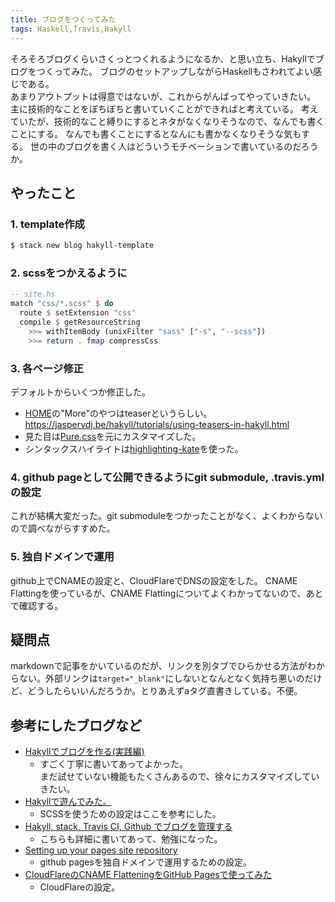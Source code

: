 ```yaml
---
title: ブログをつくってみた
tags: Haskell,Travis,Hakyll
---
```

そろそろブログくらいさくっとつくれるようになるか、と思い立ち、Hakyllでブログをつくってみた。
ブログのセットアップしながらHaskellもさわれてよい感じである。<!--more-->  
あまりアウトプットは得意ではないが、これからがんばってやっていきたい。
主に技術的なことをぼちぼちと書いていくことができればと考えている。
考えていたが、技術的なこと縛りにするとネタがなくなりそうなので、なんでも書くことにする。
なんでも書くことにするとなんにも書かなくなりそうな気もする。
世の中のブログを書く人はどういうモチベーションで書いているのだろうか。
  
## やったこと
### 1. template作成

```bash
$ stack new blog hakyll-template
```

### 2. scssをつかえるように

```haskell
-- site.hs
match "css/*.scss" $ do
  route $ setExtension "css"
  compile $ getResourceString
    >>= withItemBody (unixFilter "sass" ["-s", "--scss"])
    >>= return . fmap compressCss
```

### 3. 各ページ修正
デフォルトからいくつか修正した。

* [HOME](/)の"More"のやつはteaserというらしい。  
  <a href="https://jaspervdj.be/hakyll/tutorials/using-teasers-in-hakyll.html" target="_blank">https://jaspervdj.be/hakyll/tutorials/using-teasers-in-hakyll.html</a>
* 見た目は<a href="http://purecss.io" target="_blank">Pure.css</a>を元にカスタマイズした。
* シンタックスハイライトは<a href="https://hackage.haskell.org/package/highlighting-kate" target="_blank">highlighting-kate</a>を使った。

### 4. github pageとして公開できるようにgit submodule, .travis.ymlの設定
これが結構大変だった。git submoduleをつかったことがなく、よくわからないので調べながらすすめた。

### 5. 独自ドメインで運用
github上でCNAMEの設定と、CloudFlareでDNSの設定をした。
CNAME Flattingを使っているが、CNAME Flattingについてよくわかってないので、あとで確認する。


## 疑問点
markdownで記事をかいているのだが、リンクを別タブでひらかせる方法がわからない。外部リンクは``target="_blank"``にしないとなんとなく気持ち悪いのだけど、どうしたらいいんだろうか。とりあえずaタグ直書きしている。不便。

## 参考にしたブログなど

* <a href="https://imokuri123.com/blog/2015/12/how-to-create-blog-with-hakyll-part1.html" target="_blank">Hakyllでブログを作る(実践編)</a>
    - すごく丁寧に書いてあってよかった。  
      まだ試せていない機能もたくさんあるので、徐々にカスタマイズしていきたい。
* <a href="http://www.slideshare.net/TomohikoHimura/hakyll-18303056" target="_blank">Hakyllで遊んでみた。</a>
    - SCSSを使うための設定はここを参考にした。
* <a href="http://335g.github.io/posts/2015-08-09-hakyll_travis.html" target="_blank">Hakyll, stack, Travis CI, Github でブログを管理する</a>
    - こちらも詳細に書いてあって、勉強になった。
* <a href="https://help.github.com/articles/setting-up-your-pages-site-repository/" target="_blank">Setting up your pages site repository</a>
    - github pagesを独自ドメインで運用するための設定。
* <a href="http://d.hatena.ne.jp/hnw/20150301" target="_blank">CloudFlareのCNAME FlatteningをGitHub Pagesで使ってみた</a>
    - CloudFlareの設定。

    
